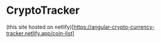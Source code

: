 # CryptoTracker

(this site hosted on netlify)[https://angular-crypto-currency-tracker.netlify.app/coin-list]
